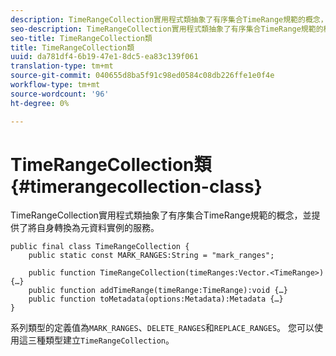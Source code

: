 ```yaml
---
description: TimeRangeCollection實用程式類抽象了有序集合TimeRange規範的概念，並提供了將自身轉換為元資料實例的服務。
seo-description: TimeRangeCollection實用程式類抽象了有序集合TimeRange規範的概念，並提供了將自身轉換為元資料實例的服務。
seo-title: TimeRangeCollection類
title: TimeRangeCollection類
uuid: da781df4-6b19-47e1-8dc5-ea83c139f061
translation-type: tm+mt
source-git-commit: 040655d8ba5f91c98ed0584c08db226ffe1e0f4e
workflow-type: tm+mt
source-wordcount: '96'
ht-degree: 0%

---
```



# TimeRangeCollection類{#timerangecollection-class}

TimeRangeCollection實用程式類抽象了有序集合TimeRange規範的概念，並提供了將自身轉換為元資料實例的服務。

<!--<a id="section_D87AA7BC628D458DAB12D5247AD34B41"></a>-->

```
public final class TimeRangeCollection { 
    public static const MARK_RANGES:String = "mark_ranges"; 
  
    public function TimeRangeCollection(timeRanges:Vector.<TimeRange>) {…} 
    public function addTimeRange(timeRange:TimeRange):void {…} 
    public function toMetadata(options:Metadata):Metadata {…} 
}
```

系列類型的定義值為`MARK_RANGES`、`DELETE_RANGES`和`REPLACE_RANGES`。 您可以使用這三種類型建立`TimeRangeCollection`。
